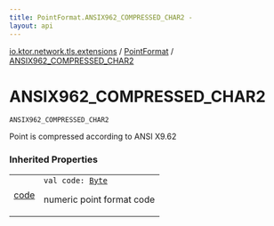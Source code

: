 ```yaml
---
title: PointFormat.ANSIX962_COMPRESSED_CHAR2 - 
layout: api
---
```


<div class='api-docs-breadcrumbs'><a href="../index.html">io.ktor.network.tls.extensions</a> / <a href="index.html">PointFormat</a> / <a href="./-a-n-s-i-x962_-c-o-m-p-r-e-s-s-e-d_-c-h-a-r2.html">ANSIX962_COMPRESSED_CHAR2</a></div>

# ANSIX962_COMPRESSED_CHAR2

<div class="signature"><code><span class="identifier">ANSIX962_COMPRESSED_CHAR2</span></code></div>

Point is compressed according to ANSI X9.62

### Inherited Properties

<table class="api-docs-table">
<tbody>
<tr>
<td markdown="1">

<a href="code.html">code</a>


</td>
<td markdown="1">
<div class="signature"><code><span class="keyword">val </span><span class="identifier">code</span><span class="symbol">: </span><a href="https://kotlinlang.org/api/latest/jvm/stdlib/kotlin/-byte/index.html"><span class="identifier">Byte</span></a></code></div>

numeric point format code


</td>
</tr>
</tbody>
</table>
